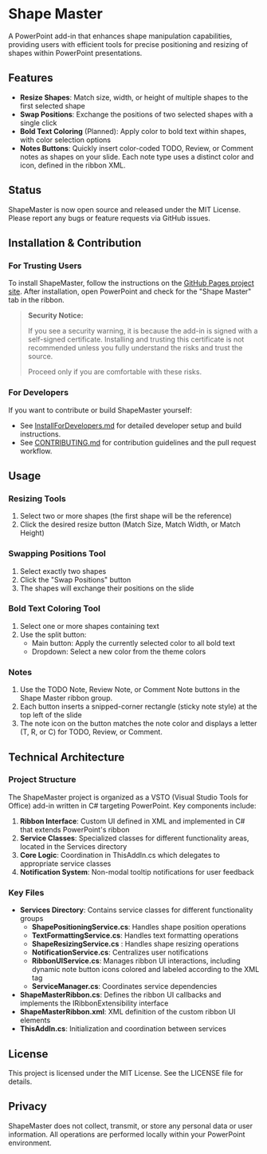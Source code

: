 # Shape Master

A PowerPoint add-in that enhances shape manipulation capabilities, providing users with efficient tools for precise positioning and resizing of shapes within PowerPoint presentations.

## Features

- **Resize Shapes**: Match size, width, or height of multiple shapes to the first selected shape
- **Swap Positions**: Exchange the positions of two selected shapes with a single click
- **Bold Text Coloring** (Planned): Apply color to bold text within shapes, with color selection options
- **Notes Buttons**: Quickly insert color-coded TODO, Review, or Comment notes as shapes on your slide. Each note type uses a distinct color and icon, defined in the ribbon XML.

## Status

ShapeMaster is now open source and released under the MIT License. Please report any bugs or feature requests via GitHub issues.

## Installation & Contribution

### For Trusting Users

To install ShapeMaster, follow the instructions on the [GitHub Pages project site](https://enthali.github.io/ShapeMaster). After installation, open PowerPoint and check for the "Shape Master" tab in the ribbon.

>**Security Notice:**
>
>If you see a security warning, it is because the add-in is signed with a self-signed certificate. Installing and trusting this certificate is not recommended unless you fully understand the risks and trust the source. 
>
>Proceed only if you are comfortable with these risks.

### For Developers

If you want to contribute or build ShapeMaster yourself:

- See [InstallForDevelopers.md](InstallForDevelopers.md) for detailed developer setup and build instructions.
- See [CONTRIBUTING.md](CONTRIBUTING.md) for contribution guidelines and the pull request workflow.


## Usage

### Resizing Tools
1. Select two or more shapes (the first shape will be the reference)
2. Click the desired resize button (Match Size, Match Width, or Match Height)

### Swapping Positions Tool
1. Select exactly two shapes
2. Click the "Swap Positions" button
3. The shapes will exchange their positions on the slide

### Bold Text Coloring Tool
1. Select one or more shapes containing text
2. Use the split button:
   - Main button: Apply the currently selected color to all bold text
   - Dropdown: Select a new color from the theme colors

### Notes
1. Use the TODO Note, Review Note, or Comment Note buttons in the Shape Master ribbon group.
2. Each button inserts a snipped-corner rectangle (sticky note style) at the top left of the slide
3. The note icon on the button matches the note color and displays a letter (T, R, or C) for TODO, Review, or Comment.

## Technical Architecture

### Project Structure
The ShapeMaster project is organized as a VSTO (Visual Studio Tools for Office) add-in written in C# targeting PowerPoint. Key components include:

1. **Ribbon Interface**: Custom UI defined in XML and implemented in C# that extends PowerPoint's ribbon
2. **Service Classes**: Specialized classes for different functionality areas, located in the Services directory
3. **Core Logic**: Coordination in ThisAddIn.cs which delegates to appropriate service classes
4. **Notification System**: Non-modal tooltip notifications for user feedback

### Key Files
- **Services Directory**: Contains service classes for different functionality groups
  - **ShapePositioningService.cs**: Handles shape position operations
  - **TextFormattingService.cs**: Handles text formatting operations
  - **ShapeResizingService.cs** : Handles shape resizing operations
  - **NotificationService.cs**: Centralizes user notifications
  - **RibbonUIService.cs**: Manages ribbon UI interactions, including dynamic note button icons colored and labeled according to the XML tag
  - **ServiceManager.cs**: Coordinates service dependencies
- **ShapeMasterRibbon.cs**: Defines the ribbon UI callbacks and implements the IRibbonExtensibility interface
- **ShapeMasterRibbon.xml**: XML definition of the custom ribbon UI elements
- **ThisAddIn.cs**: Initialization and coordination between services


## License

This project is licensed under the MIT License. See the LICENSE file for details.

## Privacy

ShapeMaster does not collect, transmit, or store any personal data or user information. All operations are performed locally within your PowerPoint environment.